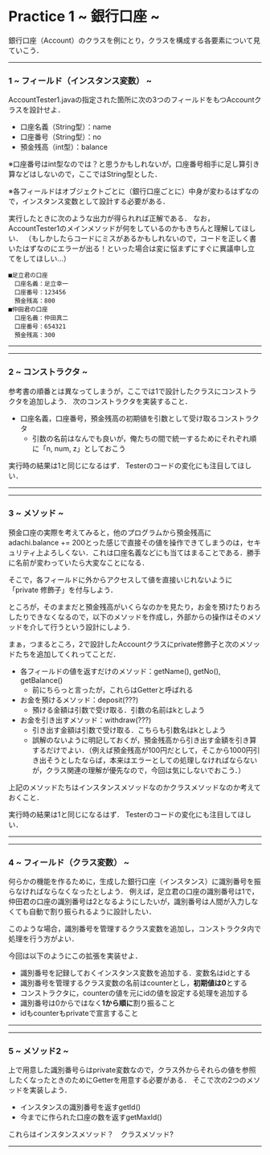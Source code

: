 # Practice 1 ~ 銀行口座 ~
銀行口座（Account）のクラスを例にとり，クラスを構成する各要素について見ていこう．

---

### 1 ~ フィールド（インスタンス変数） ~
AccountTester1.javaの指定された箇所に次の3つのフィールドをもつAccountクラスを設計せよ．

- 口座名義（String型）：name
- 口座番号（String型）：no
- 預金残高（int型）：balance

※口座番号はint型なのでは？と思うかもしれないが，口座番号相手に足し算引き算などはしないので，ここではString型とした．

※各フィールドはオブジェクトごとに（銀行口座ごとに）中身が変わるはずなので，インスタンス変数として設計する必要がある．

実行したときに次のような出力が得られれば正解である．
なお，AccountTester1のメインメソッドが何をしているのかもきちんと理解してほしい．
（もしかしたらコードにミスがあるかもしれないので，コードを正しく書いたはずなのにエラーが出る！といった場合は変に悩まずにすぐに異議申し立てをしてほしい…）

```
■足立君の口座
　口座名義：足立幸一
　口座番号：123456
　預金残高：800
■仲田君の口座
　口座名義：仲田真二
　口座番号：654321
　預金残高：300
```

---

---

### 2 ~ コンストラクタ ~
参考書の順番とは異なってしまうが，ここでは1で設計したクラスにコンストラクタを追加しよう．
次のコンストラクタを実装すること．

- 口座名義，口座番号，預金残高の初期値を引数として受け取るコンストラクタ
	- 引数の名前はなんでも良いが，俺たちの間で統一するためにそれぞれ順に「n, num, z」としておこう

実行時の結果は1と同じになるはず．
Testerのコードの変化にも注目してほしい．

---

---

### 3 ~ メソッド ~
預金口座の実際を考えてみると，他のプログラムから預金残高にadachi.balance += 200とった感じで直接その値を操作できてしまうのは，セキュリティ上よろしくない．これは口座名義などにも当てはまることである．勝手に名前が変わっていたら大変なことになる．

そこで，各フィールドに外からアクセスして値を直接いじれないように「private 修飾子」を付与しよう．

ところが，そのままだと預金残高がいくらなのかを見たり，お金を預けたりおろしたりできなくなるので，以下のメソッドを作成し，外部からの操作はそのメソッドを介して行うという設計にしよう．

まぁ，つまるところ，2で設計したAccountクラスにprivate修飾子と次のメソッドたちを追加してくれってことだ．

- 各フィールドの値を返すだけのメソッド：getName(), getNo(), getBalance()
	- 前にちらっと言ったが，これらはGetterと呼ばれる
- お金を預けるメソッド：deposit(???)
	- 預ける金額は引数で受け取る．引数の名前はkとしよう
- お金を引き出すメソッド：withdraw(???)
	- 引き出す金額は引数で受け取る．こちらも引数名はkとしよう
	- 誤解のないように明記しておくが，預金残高から引き出す金額を引き算するだけでよい．（例えば預金残高が100円だとして，そこから1000円引き出そうとしたならば，本来はエラーとしての処理しなければならないが，クラス関連の理解が優先なので，今回は気にしないでおこう．）

上記のメソッドたちはインスタンスメソッドなのかクラスメソッドなのか考えておくこと．

実行時の結果は1と同じになるはず．
Testerのコードの変化にも注目してほしい．

---
---

### 4 ~ フィールド（クラス変数） ~
何らかの機能を作るために，生成した銀行口座（インスタンス）に識別番号を振らなければならなくなったとしよう．
例えば，足立君の口座の識別番号は1で，仲田君の口座の識別番号は2となるようにしたいが，識別番号は人間が入力しなくても自動で割り振られるように設計したい．

このような場合，識別番号を管理するクラス変数を追加し，コンストラクタ内で処理を行う方がよい．

今回は以下のようにこの拡張を実装せよ．

- 識別番号を記録しておくインスタンス変数を追加する．変数名はidとする
- 識別番号を管理するクラス変数の名前はcounterとし，**初期値は0**とする
- コンストラクタに，counterの値を元にidの値を設定する処理を追加する
- 識別番号は0からではなく**1から順に**割り振ること
- idもcounterもprivateで宣言すること

---
---

### 5 ~ メソッド2 ~
上で用意した識別番号らはprivate変数なので，クラス外からそれらの値を参照したくなったときのためにGetterを用意する必要がある．
そこで次の2つのメソッドを実装しよう．

- インスタンスの識別番号を返すgetId()
- 今までに作られた口座の数を返すgetMaxId()

これらはインスタンスメソッド？　クラスメソッド?

---
